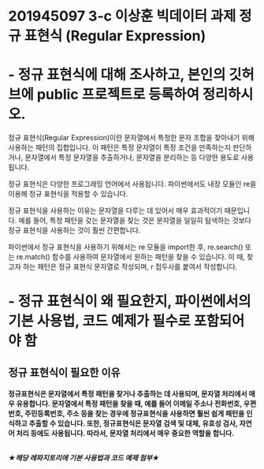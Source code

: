 # 201945097 3-c 이상훈 빅데이터 과제 정규 표현식 (Regular Expression)
<p></p><p></p>

# - 정규 표현식에 대해 조사하고, 본인의 깃허브에 public 프로젝트로 등록하여 정리하시오.
정규 표현식(Regular Expression)이란 문자열에서 특정한 문자 조합을 찾아내기 위해 사용하는 패턴의 집합입니다. 이 패턴은 특정 문자열이 특정 조건을 만족하는지 판단하거나, 문자열에서 특정 문자열을 추출하거나, 문자열을 분리하는 등 다양한 용도로 사용됩니다.

정규 표현식은 다양한 프로그래밍 언어에서 사용됩니다. 파이썬에서도 내장 모듈인 re을 이용해 정규 표현식을 적용할 수 있습니다.

정규 표현식을 사용하는 이유는 문자열을 다루는 데 있어서 매우 효과적이기 때문입니다. 예를 들어, 특정 패턴을 갖는 문자열을 찾는 것은 문자열을 일일히 탐색하는 것보다 정규 표현식을 사용하는 것이 훨씬 간편합니다.

파이썬에서 정규 표현식을 사용하기 위해서는 re 모듈을 import한 후, re.search() 또는 re.match() 함수를 사용하여 문자열에서 원하는 패턴을 찾을 수 있습니다. 이 때, 찾고자 하는 패턴은 정규 표현식 문자열로 작성되며, r 접두사를 붙여서 작성합니다.



# - 정규 표현식이 왜 필요한지, 파이썬에서의 기본 사용법, 코드 예제가 필수로 포함되어야 함
<h2> 정규 표현식이 필요한 이유 </h2>
<h4> 정규표현식은 문자열에서 특정 패턴을 찾거나 추출하는 데 사용되며, 문자열 처리에서 매우 유용합니다. 문자열에서 특정 패턴을 찾을 때, 예를 들어 이메일 주소나 전화번호, 우편번호, 주민등록번호, 주소 등을 찾는 경우에 정규표현식을 사용하면 훨씬 쉽게 패턴을 인식하고 추출할 수 있습니다. 또한, 정규표현식은 문자열 검색 및 대체, 유효성 검사, 자연어 처리 등에도 사용됩니다. 따라서, 문자열 처리에서 매우 중요한 역할을 합니다. </h4> 

##
<h5> ★해당 레파지토리에 기본 사용법과 코드 예제 첨부★ </h5>


<p></p>
